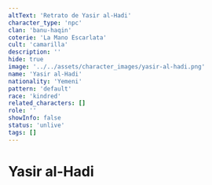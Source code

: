 ```yaml
---
altText: 'Retrato de Yasir al-Hadi'
character_type: 'npc'
clan: 'banu-haqin'
coterie: 'La Mano Escarlata'
cult: 'camarilla'
description: ''
hide: true
image: '../../assets/character_images/yasir-al-hadi.png'
name: 'Yasir al-Hadi'
nationality: 'Yemeni'
pattern: 'default'
race: 'kindred'
related_characters: []
role: ''
showInfo: false
status: 'unlive'
tags: []
---
```


# Yasir al-Hadi
